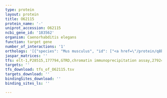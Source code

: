 ```yaml
---
type: protein
layout: protein
title: O62115
protein_name: '-'
uniprot_accession: O62115
ncbi_gene_id: '183562'
organism: Caenorhabditis elegans
function: target gene
number_of_interactions: '1'
orthologs: '[{"species": "Mus musculus", "id": ["<a href=\"/protein/q8bgy6\">Q8BGY6</a>", "<a href=\"/protein/q9ji67\">Q9JI67</a>"]}, {"species": "Rattus norvegicus", "id": ["D4AB20", "Q99NB2"]}, {"species": "Drosophila melanogaster", "id": ["<a href=\"/protein/q8irz0\">Q8IRZ0</a>"]}, {"species": "Danio rerio", "id": ["<a href=\"/protein/a0a286y9u5\">A0A286Y9U5</a>"]}]'
jaspar_matrices: ''
tfs: elt-1,P28515,177794,GTRD,chromatin immunoprecipitation assay,27924024%5Buid%5D,No
targets: ''
tfs_download: tfs_of_O62115.tsv
targets_download: ''
bindingSites_download: ''
binding_sites_ls: ''

---
```

